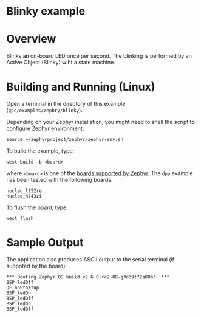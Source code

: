 # Blinky example

# Overview

Blinks an on-board LED once per second. The blinking is performed
 by an Active Object (Blinky) wiht a state machine.



# Building and Running (Linux)

Open a terminal in the directory of this example (`qpc/examples/zephry/blinky`).

Depending on your Zephyr installation, you might need to shell the script
to configure Zephyr environment:

```
source ~/zephyrproject/zephyr/zephyr-env.sh
```

To build the example, type:
```
west build -b <board>
```
where `<board>` is one of the
[boards supported by Zephyr](https://docs.zephyrproject.org/latest/boards/index.html).
The `dpp` example has been tested with the following boards:

```
nucleo_l152re
nucleo_h743zi
```

To flush the board, type:
```
west flash
```

# Sample Output
The application also produces ASCII output to the serial terminal
(if suppoted by the board):

```
*** Booting Zephyr OS build v2.6.0-rc2-88-g3d39f72a88b3  ***
BSP_ledOff
QF_onStartup
BSP_ledOn
BSP_ledOff
BSP_ledOn
BSP_ledOff
```

